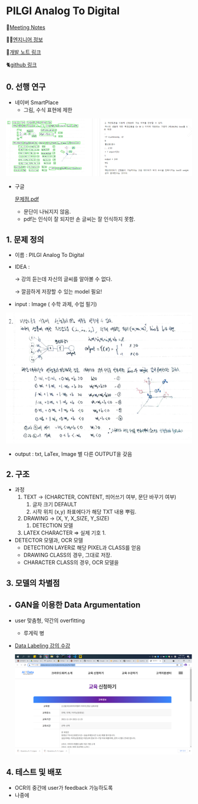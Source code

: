 # PILGI Analog To Digital

📒[Meeting Notes](PILGI%20Analog%20To%20Digital%207f824082bc6143b997998ba234efb592/Meeting%20Notes%2081d6fa0831a44aa5801dd6f04967f145.csv)


🧑‍💻[엔지니어 정보](PILGI%20Analog%20To%20Digital%207f824082bc6143b997998ba234efb592/%E1%84%8B%E1%85%A6%E1%86%AB%E1%84%8C%E1%85%B5%E1%84%82%E1%85%B5%E1%84%8B%E1%85%A5%20%E1%84%8C%E1%85%A5%E1%86%BC%E1%84%87%E1%85%A9%20eef8f2fb4f24449ca24ba169a21128a2.csv)

📒[개발 노트 링크](https://encouraging-saltopus-3be.notion.site/PILGI-Analog-To-Digital-7f824082bc6143b997998ba234efb592) 

🐈[github 링크](https://github.com/PILGI-Analog-To-Digital/Analog-PILGI-to-DIgital#analog-pilgi-to-digital) 

## 0. 선행 연구

- 네이버 SmartPlace
    - 그림, 수식 표현에 제한

![Untitled](PILGI%20Analog%20To%20Digital%207f824082bc6143b997998ba234efb592/Untitled.png)

- 구글
    
    [문제점.pdf](PILGI%20Analog%20To%20Digital%207f824082bc6143b997998ba234efb592/%EB%AC%B8%EC%A0%9C%EC%A0%90.pdf)
    
    - 문단이 나눠지지 않음.
    - pdf는 인식이 잘 되지만 손 글씨는 잘 인식하지 못함.

## 1. 문제 정의

- 이름 : PILGI Analog To Digital
- IDEA :
    
    → 강의 듣는데 자신의 글씨를 알아볼 수 없다. 
    
    → 깔끔하게 저장할 수 있는 model 필요!
    
- input : Image ( 수학 과제, 수업 필기)

![Untitled](PILGI%20Analog%20To%20Digital%207f824082bc6143b997998ba234efb592/Untitled%201.png)

- output : txt, LaTex, Image 별 다른 OUTPUT을 갖음

## 2. 구조

- 과정
    1. TEXT → (CHARCTER, CONTENT, 띄어쓰기 여부, 문단 바꾸기 여부)
        1. 글자 크기 DEFAULT
        2. 시작 위치 (x,y) 좌표에다가 해당 TXT 내용 뿌림.
    2. DRAWING → (X, Y, X_SIZE, Y_SIZE)
        1. DETECTION 모델
    3. LATEX CHARACTER ⇒ 실제 기호
        1. 
- DETECTOR 모델과, OCR 모델
    - DETECTION LAYER로 해당 PIXEL과 CLASS를 얻음
    - DRAWING CLASS의 경우, 그대로 저장.
    - CHARACTER CLASS의 경우, OCR 모델을

## 3. 모델의 차별점

- GAN을 이용한 Data Argumentation
    - 
- user 맞춤형, 약간의 overfitting
    - 루게릭 병
- [Data Labeling 강의 수강](http://aidata.elancer.co.kr/student/write.php?lid=MjA1)
    
    ![Untitled](PILGI%20Analog%20To%20Digital%207f824082bc6143b997998ba234efb592/Untitled%202.png)
    

## 4. 테스트 및 배포

- OCR의 중간에 user가 feedback 가능하도록
- 나중에